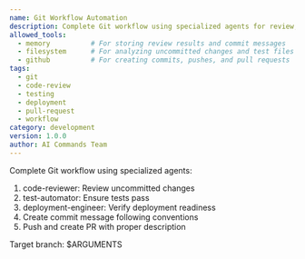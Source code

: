 ```yaml
---
name: Git Workflow Automation
description: Complete Git workflow using specialized agents for review, testing, and deployment readiness
allowed_tools:
  - memory          # For storing review results and commit messages
  - filesystem      # For analyzing uncommitted changes and test files
  - github          # For creating commits, pushes, and pull requests
tags:
  - git
  - code-review
  - testing
  - deployment
  - pull-request
  - workflow
category: development
version: 1.0.0
author: AI Commands Team
---
```


Complete Git workflow using specialized agents:

1. code-reviewer: Review uncommitted changes
2. test-automator: Ensure tests pass
3. deployment-engineer: Verify deployment readiness
4. Create commit message following conventions
5. Push and create PR with proper description

Target branch: $ARGUMENTS
